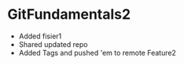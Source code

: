 # GitFundamentals2
- Added fisier1
- Shared updated repo
- Added Tags and pushed 'em to remote
Feature2
